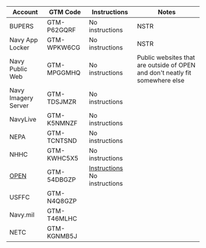 |Account |GTM Code| Instructions |Notes |
|--------|-------|-------|-------|
|BUPERS  |GTM-P62GQRF|No instructions |NSTR |
|Navy App Locker |GTM-WPKW6CG|No instructions |NSTR |
|Navy Public Web |GTM-MPGGMHQ| No instructions |Public websites that are outside of OPEN and don't neatly fit somewhere else |
|Navy Imagery Server |GTM-TDSJMZR|No instructions |
|NavyLive	|GTM-K5NMNZF|No instructions |
|NEPA |GTM-TCNTSND|No instructions |
|NHHC	|GTM-KWHC5X5|No instructions |
|[OPEN](https://github.com/usnavy/DAP-Implementation/blob/master/OPEN-instruction.md)	|GTM-54DBGZP|[Instructions](link) No instructions | |Public websites hosted via OPEN|
|USFFC	|GTM-N4Q8GZP|
|Navy.mil |GTM-T46MLHC|
|NETC | GTM-KGNMB5J|
